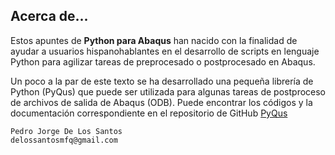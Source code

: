 ## Acerca de...

Estos apuntes de **Python para Abaqus** han nacido con la finalidad de ayudar a usuarios 
hispanohablantes en el desarrollo de scripts en lenguaje Python para agilizar tareas 
de preprocesado o postprocesado en Abaqus.

Un poco a la par de este texto se ha desarrollado una pequeña librería de Python (PyQus) que puede 
ser utilizada para algunas tareas de postproceso de archivos de salida de Abaqus (ODB). Puede 
encontrar los códigos y la documentación correspondiente en el repositorio de GitHub 
[PyQus](https://github.com/JorgeDeLosSantos/pyqus)


	Pedro Jorge De Los Santos
	delossantosmfq@gmail.com